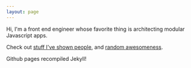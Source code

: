```yaml
---
layout: page
---
```


<p class="stand-out">
  Hi, I'm a front end engineer whose favorite thing is architecting modular Javascript apps.
</p>

Check out [stuff I've shown people](/presentations), and [random awesomeness](/fun).

Github pages recompiled Jekyll!
